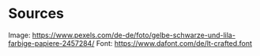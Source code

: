 # Sources
Image: https://www.pexels.com/de-de/foto/gelbe-schwarze-und-lila-farbige-papiere-2457284/
Font: https://www.dafont.com/de/lt-crafted.font      